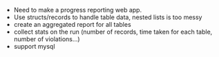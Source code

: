 * Need to make a progress reporting web app.
* Use structs/records to handle table data, nested lists is too messy
* create an aggregated report for all tables
* collect stats on the run (number of records, time taken for each table, number of violations...)
* support mysql
